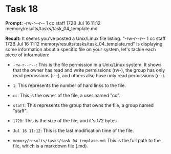 # Task 18

**Prompt:** -rw-r--r--  1 cc  staff   172B Jul 16 11:12 memory/results/tasks/task_04_template.md

**Result:**
It seems you've posted a Unix/Linux file listing. "-rw-r--r-- 1 cc staff 172B Jul 16 11:12 memory/results/tasks/task_04_template.md" is displaying some information about a specific file on your system, let's tackle each piece of information:

- `-rw-r--r--`: This is the file permission in a Unix/Linux system. It shows that the owner has read and write permissions (rw-), the group has only read permissions (r--), and others also have only read permissions (r--).

- `1`: This represents the number of hard links to the file.

- `cc`: This is the owner of the file, a user named "cc".

- `staff`: This represents the group that owns the file, a group named "staff".

- `172B`: This is the size of the file, and it's 172 bytes.

- `Jul 16 11:12`: This is the last modification time of the file.

- `memory/results/tasks/task_04_template.md`: This is the full path to the file, which is a markdown file (.md).

